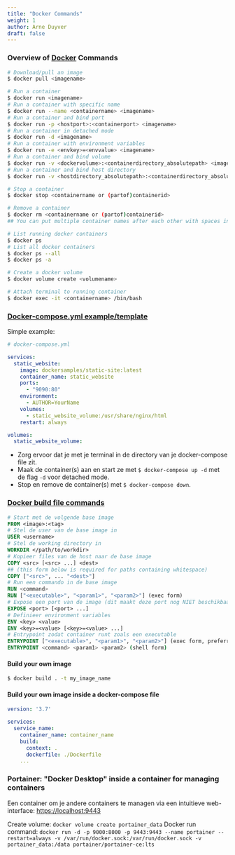 ```yaml
---
title: "Docker Commands"
weight: 1
author: Arne Duyver
draft: false
---
```


### Overview of [Docker](https://docs.docker.com/) Commands

```bash
# Download/pull an image
$ docker pull <imagename>

# Run a container
$ docker run <imagename>
# Run a container with specific name
$ docker run --name <containername> <imagename>
# Run a container and bind port
$ docker run -p <hostport>:<containerport> <imagename>
# Run a container in detached mode
$ docker run -d <imagename>
# Run a container with environment variables
$ docker run -e <envkey>=<envvalue> <imagename>
# Run a container and bind volume
$ docker run -v <dockervolume>:<containerdirectory_absolutepath> <imagename>
# Run a container and bind host directory
$ docker run -v <hostdirectory_absolutepath>:<containerdirectory_absolutepath> <imagename>

# Stop a container
$ docker stop <containername or (partof)containerid>

# Remove a container
$ docker rm <containername or (partof)containerid>
## You can put multiple container names after each other with spaces in between to start/stop/remove multiple containers at once

# List running docker containers
$ docker ps
# List all docker containers
$ docker ps --all
$ docker ps -a

# Create a docker volume
$ docker volume create <volumename>

# Attach terminal to running container
$ docker exec -it <containername> /bin/bash
```

### [Docker-compose.yml example/template](https://docs.docker.com/compose/)
Simple example:
```yml
# docker-compose.yml

services:
  static_website:
    image: dockersamples/static-site:latest
    container_name: static_website
    ports:
      - "9090:80"
    environment:
      - AUTHOR=YourName
    volumes:
      - static_website_volume:/usr/share/nginx/html
    restart: always

volumes:
  static_website_volume:
```
- Zorg ervoor dat je met je terminal in de directory van je docker-compose file zit.
- Maak de container(s) aan en start ze met `$ docker-compose up -d` met de flag `-d` voor detached mode.
- Stop en remove de container(s) met `$ docker-compose down`.

### [Docker build file commands](https://kapeli.com/cheat_sheets/Dockerfile.docset/Contents/Resources/Documents/index)
```Dockerfile
# Start met de volgende base image
FROM <image>:<tag>
# Stel de user van de base image in
USER <username>
# Stel de working directory in
WORKDIR </path/to/workdir>
# Kopieer files van de host naar de base image
COPY <src> [<src> ...] <dest>
## (this form below is required for paths containing whitespace)
COPY ["<src>", ... "<dest>"] 
# Run een commando in de base image
RUN <command> 
RUN ["<executable>", "<param1>", "<param2>"] (exec form)
# Expose een port van de image (dit maakt deze port nog NIET beschikbaar in de host)
EXPOSE <port> [<port> ...]
# Definieer environment variables
ENV <key> <value>
ENV <key>=<value> [<key>=<value> ...]
# Entrypoint zodat container runt zoals een executable
ENTRYPOINT ["<executable>", "<param1>", "<param2>"] (exec form, preferred)
ENTRYPOINT <command> <param1> <param2> (shell form)
```
#### Build your own image 
```bash
$ docker build . -t my_image_name
```
#### Build your own image inside a docker-compose file
```yaml
version: '3.7'

services:
  service_name:
    container_name: container_name
    build:
      context: .
      dockerfile: ./Dockerfile
    ...
```

### Portainer: "Docker Desktop" inside a container for managing containers
Een container om je andere containers te managen via een intuitieve web-interface: [https://localhost:9443](http://localhost:9443)

Create volume: `docker volume create portainer_data`
Docker run command: `docker run -d -p 9000:8000 -p 9443:9443 --name portainer --restart=always -v /var/run/docker.sock:/var/run/docker.sock -v portainer_data:/data portainer/portainer-ce:lts`